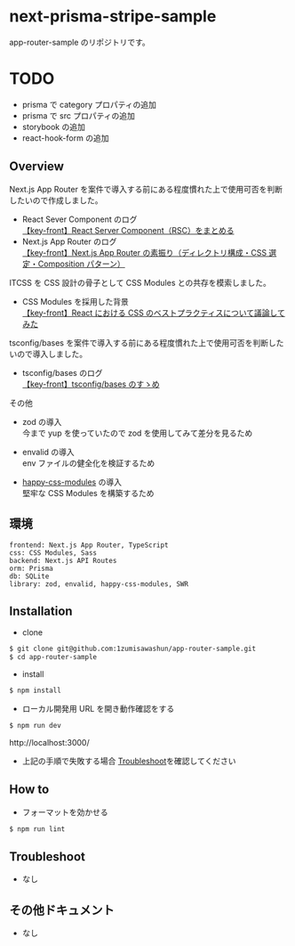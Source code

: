 # next-prisma-stripe-sample

app-router-sample のリポジトリです。

# TODO

- prisma で category プロパティの追加
- prisma で src プロパティの追加
- storybook の追加
- react-hook-form の追加

## Overview

Next.js App Router を案件で導入する前にある程度慣れた上で使用可否を判断したいので作成しました。

- React Sever Component のログ  
  [【key-front】React Server Component（RSC）をまとめる](https://zenn.dev/shuuuuuun/scraps/7b2aaf746aec91)
- Next.js App Router のログ  
  [【key-front】Next.js App Router の素振り（ディレクトリ構成・CSS 選定・Composition パターン）](https://zenn.dev/shuuuuuun/scraps/9cd8d4c0a7be87)

ITCSS を CSS 設計の骨子として CSS Modules との共存を模索しました。

- CSS Modules を採用した背景  
  [【key-front】React における CSS のベストプラクティスについて議論してみた](https://zenn.dev/shuuuuuun/scraps/744aa994686183)

tsconfig/bases を案件で導入する前にある程度慣れた上で使用可否を判断したいので導入しました。

- tsconfig/bases のログ  
  [【key-front】tsconfig/bases のすゝめ](https://zenn.dev/shuuuuuun/scraps/48ac73aeb3076c)

その他

- zod の導入  
  今まで yup を使っていたので zod を使用してみて差分を見るため

- envalid の導入  
  env ファイルの健全化を検証するため

- [happy-css-modules](https://www.mizdra.net/entry/2022/11/14/102506) の導入  
  堅牢な CSS Modules を構築するため

## 環境

```
frontend: Next.js App Router, TypeScript
css: CSS Modules, Sass
backend: Next.js API Routes
orm: Prisma
db: SQLite
library: zod, envalid, happy-css-modules, SWR
```

## Installation

- clone

```bash
$ git clone git@github.com:1zumisawashun/app-router-sample.git
$ cd app-router-sample
```

- install

```bash
$ npm install
```

- ローカル開発用 URL を開き動作確認をする

```bash
$ npm run dev
```

http://localhost:3000/

- 上記の手順で失敗する場合 [Troubleshoot](#Troubleshoot)を確認してください

## How to

- フォーマットを効かせる

```bash
$ npm run lint
```

## Troubleshoot

- なし

## その他ドキュメント

- なし
